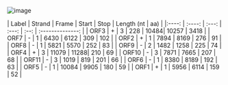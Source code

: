 ![image](https://user-images.githubusercontent.com/93238958/147025953-842e1033-7a7e-4fa9-8235-e8f4ec8127a2.png)

| Label | Strand | Frame | Start | Stop | Length (nt | aa) |
|:----: | :----: | :---: | :---: | :--: | :--------------: |
| ORF3  | +	     | 3	   | 228   | 10484| 10257 | 3418     |
| ORF7	| -      | 1	   | 6430  | 6122 |	309 | 102        |
| ORF2	| +      | 1	   | 7894	 | 8169	|  276 | 91        |
| ORF8	| -	     | 1	   | 5821  | 5570 |  252 | 83        |
| ORF9	| -      |	2	   | 1482  | 1258 |  225 | 74        |
| ORF4  | +	     | 3	   | 11079 | 11288| 210 | 69         |
| ORF10	| -	     | 3	   | 7871	 | 7665 | 207 | 68         |
| ORF11	| -	     | 3	   | 1019	 | 819  | 201 | 66         |
| ORF6	| -	     | 1	   | 8380	 | 8189	| 192 | 63         |
| ORF5	| -      |	1	   | 10084 | 9905	| 180 | 59         |
| ORF1  | +	     | 1	   | 5956	 | 6114 | 159 | 52         |
